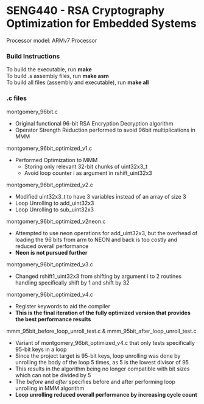 # SENG440 - RSA Cryptography Optimization for Embedded Systems
Processor model: ARMv7 Processor

### Build Instructions
To build the executable, run **make**\
To build .s assembly files, run **make asm**\
To build all files (assembly and executable), run **make all**

### .c files
montgomery_96bit.c
- Original functional 96-bit RSA Encryption Decryption algorithm
- Operator Strength Reduction performed to avoid 96bit multiplications in MMM
	
montgomery_96bit_optimized_v1.c
- Performed Optimization to MMM
    - Storing only relevant 32-bit chunks of uint32x3_t
    - Avoid loop counter i as argument in rshift_uint32x3
	
montgomery_96bit_optimized_v2.c
- Modified uint32x3_t to have 3 variables instead of an array of size 3
- Loop Unrolling to add_uint32x3
- Loop Unrolling to sub_uint32x3

montgomery_96bit_optimized_v2neon.c
- Attempted to use neon operations for add_uint32x3, but the overhead of loading the 96 bits from arm to NEON and back is too costly and reduced overall performance
- **Neon is not pursued further**

montgomery_96bit_optimized_v3.c
- Changed rshift1_uint32x3 from shifting by argument i to 2 routines handling specifically shift by 1 and shift by 32

montgomery_96bit_optimized_v4.c
- Register keywords to aid the compiler
- **This is the final iteration of the fully optimized version that provides the best performance results**

mmm_95bit_before_loop_unroll_test.c & mmm_95bit_after_loop_unroll_test.c
- Variant of montgomery_96bit_optimized_v4.c that only tests specifically 95-bit keys in a loop
- Since the project target is 95-bit keys, loop unrolling was done by unrolling the body of the loop 5 times, as 5 is the lowest divisor of 95
- This results in the algorithm being no longer compatible with bit sizes which can not be divided by 5
- The <em>before</em> and <em>after</em> specifies before and after performing loop unrolling in MMM algorithm
- **Loop unrolling reduced overall performance by increasing cycle count**
